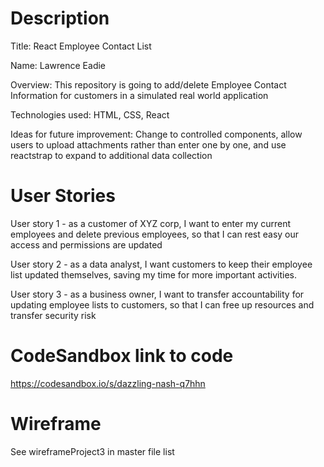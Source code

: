 # Description
Title: React Employee Contact List

Name: Lawrence Eadie

Overview: This repository is going to add/delete Employee Contact Information for customers in a simulated real world application

Technologies used: HTML, CSS, React

Ideas for future improvement: Change to controlled components, allow users to upload attachments rather than enter one by one, and use reactstrap to expand to additional data collection

# User Stories
User story 1 - as a customer of XYZ corp, I want to enter my current employees and delete previous employees, so that I can rest easy our access and permissions are updated

User story 2 - as a data analyst, I want customers to keep their employee list updated themselves, saving my time for more important activities.

User story 3 - as a business owner, I want to transfer accountability for updating employee lists to customers, so that I can free up resources and transfer security risk

# CodeSandbox link to code
https://codesandbox.io/s/dazzling-nash-q7hhn

# Wireframe
See wireframeProject3 in master file list

